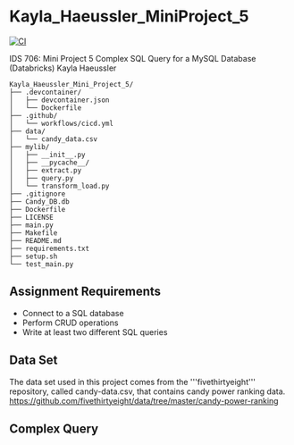 # Kayla_Haeussler_MiniProject_5

[![CI](https://github.com/nogibjj/Kayla_Haeussler_Mini_Project_5/actions/workflows/cicd.yml/badge.svg)](https://github.com/nogibjj/Kayla_Haeussler_Mini_Project_5/actions/workflows/cicd.yml)

IDS 706: Mini Project 5
Complex SQL Query for a MySQL Database (Databricks)
Kayla Haeussler  



```
Kayla_Haeussler_Mini_Project_5/
├── .devcontainer/
│   ├── devcontainer.json
│   └── Dockerfile
├── .github/
│   └── workflows/cicd.yml
├── data/
│   └── candy_data.csv
├── mylib/
│   ├── __init__.py
│   ├── __pycache__/
│   ├── extract.py
│   ├── query.py
│   └── transform_load.py
├── .gitignore
├── Candy_DB.db
├── Dockerfile
├── LICENSE
├── main.py
├── Makefile
├── README.md
├── requirements.txt
├── setup.sh
└── test_main.py
```
## Assignment Requirements
* Connect to a SQL database
* Perform CRUD operations
* Write at least two different SQL queries

## Data Set
The data set used in this project comes from the '''fivethirtyeight''' repository, called candy-data.csv, that contains candy power ranking data. 
https://github.com/fivethirtyeight/data/tree/master/candy-power-ranking

## Complex Query





